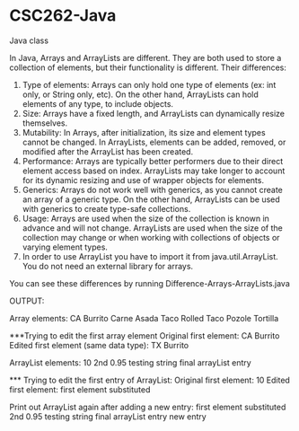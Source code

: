 # CSC262-Java
Java class

In Java, Arrays and ArrayLists are different. They are both used to store a collection of elements, but their functionality is different. 
Their differences:
1. Type of elements: Arrays can only hold one type of elements (ex: int only, or String only, etc). On the other hand, ArrayLists can hold elements of any type, to include objects.
2. Size: Arrays have a fixed length, and ArrayLists can dynamically resize themselves.
3. Mutability: In Arrays, after initialization, its size and element types cannot be changed. In ArrayLists, elements can be added, removed, or modified after the ArrayList has been created.
4. Performance: Arrays are typically better performers due to their direct element access based on index. ArrayLists may take longer to account for its dynamic resizing and use of wrapper objects for elements. 
5. Generics: Arrays do not work well with generics, as you cannot create an array of a generic type. On the other hand, ArrayLists can be used with generics to create type-safe collections.
6. Usage: Arrays are used when the size of the collection is known in advance and will not change. ArrayLists are used when the size of the collection may change or when working with collections of objects or varying element types. 
7. In order to use ArrayList you have to import it from java.util.ArrayList. You do not need an external library for arrays.

You can see these differences by running Difference-Arrays-ArrayLists.java

OUTPUT:

Array elements:
CA Burrito
Carne Asada Taco
Rolled Taco
Pozole
Tortilla

***Trying to edit the first array element
Original first element: CA Burrito
Edited first element (same data type): TX Burrito

ArrayList elements:
10
2nd
0.95
testing string
final arrayList entry

*** Trying to edit the first entry of ArrayList:
Original first element: 10
Edited first element: first element substituted

Print out ArrayList again after adding a new entry:
first element substituted
2nd
0.95
testing string
final arrayList entry
new entry